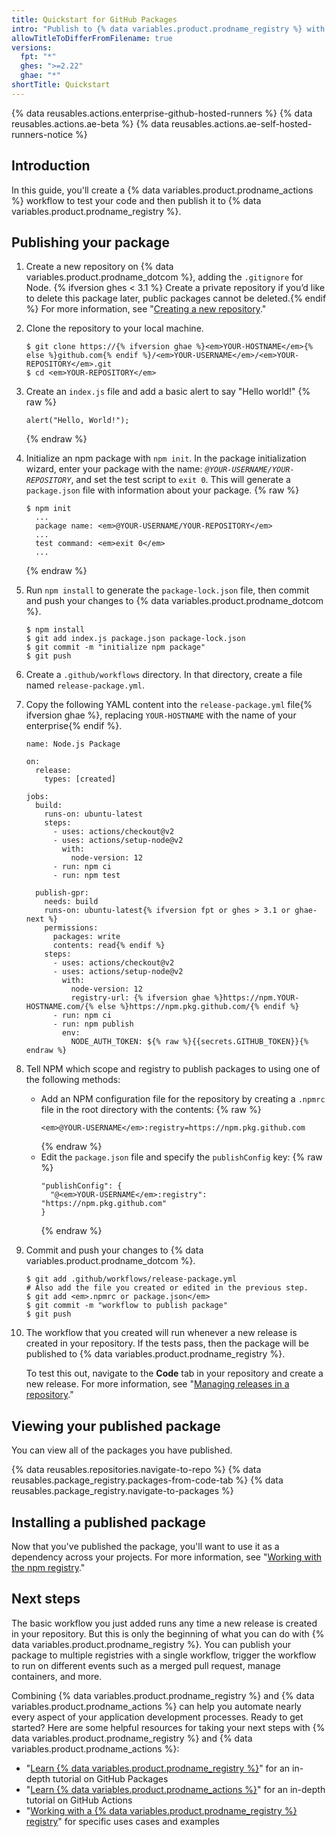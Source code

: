 ```yaml
---
title: Quickstart for GitHub Packages
intro: "Publish to {% data variables.product.prodname_registry %} with {% data variables.product.prodname_actions %}."
allowTitleToDifferFromFilename: true
versions:
  fpt: "*"
  ghes: ">=2.22"
  ghae: "*"
shortTitle: Quickstart
---
```


{% data reusables.actions.enterprise-github-hosted-runners %}
{% data reusables.actions.ae-beta %}
{% data reusables.actions.ae-self-hosted-runners-notice %}

## Introduction

In this guide, you'll create a {% data variables.product.prodname_actions %} workflow to test your code and then publish it to {% data variables.product.prodname_registry %}.

## Publishing your package

1. Create a new repository on {% data variables.product.prodname_dotcom %}, adding the `.gitignore` for Node. {% ifversion ghes < 3.1 %} Create a private repository if you’d like to delete this package later, public packages cannot be deleted.{% endif %} For more information, see "[Creating a new repository](/github/creating-cloning-and-archiving-repositories/creating-a-new-repository)."
2. Clone the repository to your local machine.
   ```shell
   $ git clone https://{% ifversion ghae %}<em>YOUR-HOSTNAME</em>{% else %}github.com{% endif %}/<em>YOUR-USERNAME</em>/<em>YOUR-REPOSITORY</em>.git
   $ cd <em>YOUR-REPOSITORY</em>
   ```
3. Create an `index.js` file and add a basic alert to say "Hello world!"
   {% raw %}
   ```javascript{:copy}
   alert("Hello, World!");
   ```
   {% endraw %}
4. Initialize an npm package with `npm init`. In the package initialization wizard, enter your package with the name: _`@YOUR-USERNAME/YOUR-REPOSITORY`_, and set the test script to `exit 0`. This will generate a `package.json` file with information about your package.
   {% raw %}
   ```shell
   $ npm init
     ...
     package name: <em>@YOUR-USERNAME/YOUR-REPOSITORY</em>
     ...
     test command: <em>exit 0</em>
     ...
   ```
   {% endraw %}
5. Run `npm install` to generate the `package-lock.json` file, then commit and push your changes to {% data variables.product.prodname_dotcom %}.
   ```shell
   $ npm install
   $ git add index.js package.json package-lock.json
   $ git commit -m "initialize npm package"
   $ git push
   ```
6. Create a `.github/workflows` directory. In that directory, create a file named `release-package.yml`.
7. Copy the following YAML content into the `release-package.yml` file{% ifversion ghae %}, replacing `YOUR-HOSTNAME` with the name of your enterprise{% endif %}.

   ```yaml{:copy}
   name: Node.js Package

   on:
     release:
       types: [created]

   jobs:
     build:
       runs-on: ubuntu-latest
       steps:
         - uses: actions/checkout@v2
         - uses: actions/setup-node@v2
           with:
             node-version: 12
         - run: npm ci
         - run: npm test

     publish-gpr:
       needs: build
       runs-on: ubuntu-latest{% ifversion fpt or ghes > 3.1 or ghae-next %}
       permissions:
         packages: write
         contents: read{% endif %}
       steps:
         - uses: actions/checkout@v2
         - uses: actions/setup-node@v2
           with:
             node-version: 12
             registry-url: {% ifversion ghae %}https://npm.YOUR-HOSTNAME.com/{% else %}https://npm.pkg.github.com/{% endif %}
         - run: npm ci
         - run: npm publish
           env:
             NODE_AUTH_TOKEN: ${% raw %}{{secrets.GITHUB_TOKEN}}{% endraw %}
   ```

8. Tell NPM which scope and registry to publish packages to using one of the following methods:
   - Add an NPM configuration file for the repository by creating a `.npmrc` file in the root directory with the contents:
     {% raw %}
     ```shell
     <em>@YOUR-USERNAME</em>:registry=https://npm.pkg.github.com
     ```
     {% endraw %}
   - Edit the `package.json` file and specify the `publishConfig` key:
     {% raw %}
     ```shell
     "publishConfig": {
       "@<em>YOUR-USERNAME</em>:registry": "https://npm.pkg.github.com"
     }
     ```
     {% endraw %}
9. Commit and push your changes to {% data variables.product.prodname_dotcom %}.
   ```shell
   $ git add .github/workflows/release-package.yml
   # Also add the file you created or edited in the previous step.
   $ git add <em>.npmrc or package.json</em>
   $ git commit -m "workflow to publish package"
   $ git push
   ```
10. The workflow that you created will run whenever a new release is created in your repository. If the tests pass, then the package will be published to {% data variables.product.prodname_registry %}.

    To test this out, navigate to the **Code** tab in your repository and create a new release. For more information, see "[Managing releases in a repository](/github/administering-a-repository/managing-releases-in-a-repository#creating-a-release)."

## Viewing your published package

You can view all of the packages you have published.

{% data reusables.repositories.navigate-to-repo %}
{% data reusables.package_registry.packages-from-code-tab %}
{% data reusables.package_registry.navigate-to-packages %}

## Installing a published package

Now that you've published the package, you'll want to use it as a dependency across your projects. For more information, see "[Working with the npm registry](/packages/working-with-a-github-packages-registry/working-with-the-npm-registry#installing-a-package)."

## Next steps

The basic workflow you just added runs any time a new release is created in your repository. But this is only the beginning of what you can do with {% data variables.product.prodname_registry %}. You can publish your package to multiple registries with a single workflow, trigger the workflow to run on different events such as a merged pull request, manage containers, and more.

Combining {% data variables.product.prodname_registry %} and {% data variables.product.prodname_actions %} can help you automate nearly every aspect of your application development processes. Ready to get started? Here are some helpful resources for taking your next steps with {% data variables.product.prodname_registry %} and {% data variables.product.prodname_actions %}:

- "[Learn {% data variables.product.prodname_registry %}](/packages/learn-github-packages)" for an in-depth tutorial on GitHub Packages
- "[Learn {% data variables.product.prodname_actions %}](/actions/learn-github-actions)" for an in-depth tutorial on GitHub Actions
- "[Working with a {% data variables.product.prodname_registry %} registry](/packages/working-with-a-github-packages-registry)" for specific uses cases and examples
